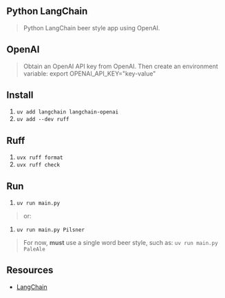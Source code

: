 Python LangChain
----------------
>Python LangChain beer style app using OpenAI.

OpenAI
------
>Obtain an OpenAI API key from OpenAI. Then create an environment variable: export OPENAI_API_KEY="key-value"

Install
-------
1. ```uv add langchain langchain-openai```
2. ```uv add --dev ruff```

Ruff
----
1. ```uvx ruff format```
2. ```uvx ruff check```

Run
---
1. ```uv run main.py```
>or:
1. ```uv run main.py Pilsner```
>For now, **must** use a single word beer style, such as: ```uv run main.py PaleAle```

Resources
---------
* [LangChain](https://python.langchain.com/docs/introduction/)
